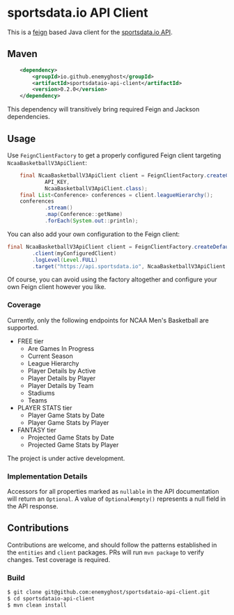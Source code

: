 # sportsdata.io API Client
This is a [feign](https://github.com/OpenFeign/feign) based Java client for the [sportsdata.io API](https://sportsdata.io/developers/api-documentation/ncaa-basketball#).

## Maven
```xml
    <dependency>
        <groupId>io.github.enemyghost</groupId>
        <artifactId>sportsdataio-api-client</artifactId>
        <version>0.2.0</version>
    </dependency>
```

This dependency will transitively bring required Feign and Jackson dependencies.

## Usage
Use `FeignClientFactory` to get a properly configured Feign client targeting `NcaaBasketballV3ApiClient`:

```java
    final NcaaBasketballV3ApiClient client = FeignClientFactory.createClient("https://api.sportsdata.io",
            API_KEY,
            NcaaBasketballV3ApiClient.class);
    final List<Conference> conferences = client.leagueHierarchy();
    conferences
            .stream()
            .map(Conference::getName)
            .forEach(System.out::println);
```

You can also add your own configuration to the Feign client:

```java
final NcaaBasketballV3ApiClient client = FeignClientFactory.createDefaultBuilder(API_KEY, NcaaBasketballV3ApiClient.class)
        .client(myConfiguredClient)
        .logLevel(Level.FULL)
        .target("https://api.sportsdata.io", NcaaBasketballV3ApiClient.class);
```

Of course, you can avoid using the factory altogether and configure your own Feign client however you like.

### Coverage
Currently, only the following endpoints for NCAA Men's Basketball are supported.
* FREE tier
    * Are Games In Progress
    * Current Season
    * League Hierarchy
    * Player Details by Active
    * Player Details by Player
    * Player Details by Team
    * Stadiums
    * Teams
* PLAYER STATS tier
    * Player Game Stats by Date
    * Player Game Stats by Player
* FANTASY tier
    * Projected Game Stats by Date
    * Projected Game Stats by Player 

The project is under active development.

### Implementation Details
Accessors for all properties marked as `nullable` in the API documentation will return an `Optional`. A value of
`Optional#empty()` represents a null field in the API response.

## Contributions
Contributions are welcome, and should follow the patterns established in the `entities` and `client` packages. PRs will run `mvn package` to verify changes. Test coverage is required.

### Build
```bash
$ git clone git@github.com:enemyghost/sportsdataio-api-client.git
$ cd sportsdataio-api-client
$ mvn clean install
```

